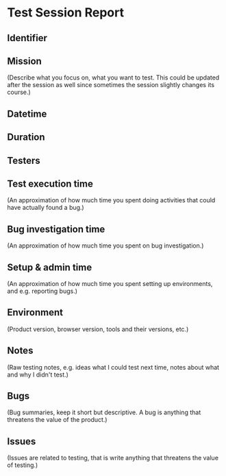 # Test Session Report

## Identifier

## Mission

(Describe what you focus on, what you want to test. This could be updated after the session as well since sometimes the session slightly changes its course.)

## Datetime

## Duration

## Testers

## Test execution time

(An approximation of how much time you spent doing activities that could have actually found a bug.)

## Bug investigation time

(An approximation of how much time you spent on bug investigation.)

## Setup & admin time

(An approximation of how much time you spent setting up environments, and e.g. reporting bugs.)

## Environment

(Product version, browser version, tools and their versions, etc.)

## Notes

(Raw testing notes, e.g. ideas what I could test next time, notes about what and why I didn't test.)

## Bugs

(Bug summaries, keep it short but descriptive. A bug is anything that threatens the value of the product.)

## Issues

(Issues are related to testing, that is write anything that threatens the value of testing.)
